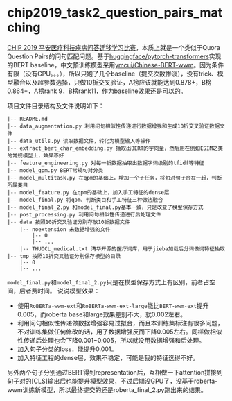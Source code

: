 # chip2019_task2_question_pairs_matching
[CHIP 2019 平安医疗科技疾病问答迁移学习比赛](https://www.biendata.com/competition/chip2019/)，本质上就是一个类似于Quora Question Pairs的问句匹配问题。基于[huggingface/pytorch-transformers](https://github.com/huggingface/transformers/blob/master/examples/run_glue.py)实现的BERT baseline，中文预训练模型采用[ymcui/Chinese-BERT-wwm](https://github.com/ymcui/Chinese-BERT-wwm)。因为条件有限（没有GPU。。。），所以只跑了几个baseline（提交次数惨淡），没有trick、模型融合以及超参数选择，只做10折交叉验证，A榜应该就能达到0.878+，B榜0.864+，A榜rank 9，B榜rank11，作为baseline效果还是可以的。

项目文件目录结构及文件说明如下：
```
|-- README.md
|-- data_augmentation.py 利用问句相似性传递进行数据增强和生成10折交叉验证数据文件
|-- data_utils.py 读取数据文件，转化为模型输入等操作
|-- extract_bert_char_embedding.py 抽取出BERT的字向量，然后用在例如ESIM之类的常规模型上，效果不好
|-- feature_engineering.py 对每一折数据抽取出数据字词级别的tfidf等特征
|-- model_qpm.py BERT常规句对分类
|-- model_multitask.py 在qpm的基础上，增加一个子任务，将句对句子合在一起，判断所属类目
|-- model_feature.py 在qpm的基础上，加入手工特征的dense层
|-- model_final.py 将qpm、判断类目和手工特征三种做法融合
|-- model_final_2.py 和model_final.py基本一致，只是改变了模型保存方式
|-- post_processing.py 利用问句相似性传递进行后处理文件
|-- data 按照10折交叉验证分别存放10折数据文件
    |-- noextension 未数据增强的文件
        |-- 0
        |-- ...
    |-- THUOCL_medical.txt 清华开源的医疗词库，用于jieba加载后分词做词特征抽取
|-- tmp 按照10折交叉验证分别保存模型的目录
    |-- 0
    |-- ...
```
`model_final.py`和`model_final_2.py`只是在模型保存方式上有区别，前者占空间，后者费时间。
说说模型效果：
- 使用`RoBERTa-wwm-ext`和`RoBERTa-wwm-ext-large`能比`BERT-wwm-ext`提升0.005，而roberta base和large效果差别不大，就0.002左右。
- 利用问句相似性传递做数据增强容易过拟合，而且本训练集标注有很多问题，不对训练集做任何修改的话，用了数据增强反而下降0.005左右。同样做相似性传递后处理也会下降0.001~0.005，所以就没用数据增强和后处理。
- 加入句子分类的loss，能提升0.001。
- 加入特征工程的dense层，效果不稳定，可能是我的特征选得不好。

另外两个句子分别通过BERT得到representation后，互相做一下attention拼接到句子对的[CLS]输出后也能提升模型效果，不过后期没GPU了，没基于roberta-wwm训练新模型，所以最终提交的还是roberta_final_2.py跑出来的结果。